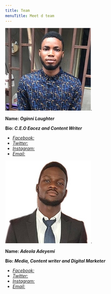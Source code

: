 ```yaml
---
title: Team
menuTitle: Meet d team
---
```


![Laughter Oginni](laff.jpg).

**Name: _Oginni Laughter_**

**Bio: _C.E.O Eacez and Content Writer_**

* _[Facebook:](www.facebook.com/laughtepraise)_
* _[Twitter:](www.twitter.com/laftajazz)_
* _[Instagram:](www.instagram.com/laftajazz)_
* _[Email:](laughterjass@gmail.com)_

![Adeola Adeyemi](ade.jpg).

**Name: _Adeola Adeyemi_**

**Bio: _Media, Content writer and Digital Marketer_**

* _[Facebook:](www.facebook.com/adeydeola)_
* _[Twitter:](www.twitter.com/deolaadeyemi)_
* _[Instagram:](www.instagram.com/deoladeyemi)_
* _[Email:](Adey.deola@gmail.com)_